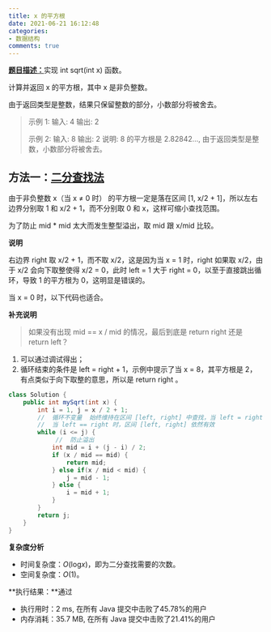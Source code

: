 ```yaml
---
title: x 的平方根
date: 2021-06-21 16:12:48
categories:
- 数据结构
comments: true
---
```


[**题目描述：**](https://leetcode-cn.com/problems/sqrtx/)实现 int sqrt(int x) 函数。

计算并返回 x 的平方根，其中 x 是非负整数。

由于返回类型是整数，结果只保留整数的部分，小数部分将被舍去。

<!-- more -->

> 示例 1:
> 输入: 4
> 输出: 2
> 
> 示例 2:
> 输入: 8
> 输出: 2
> 说明: 8 的平方根是 2.82842..., 
>             由于返回类型是整数，小数部分将被舍去。



## 方法一：[二分查找法](https://leetcode-cn.com/problems/sqrtx/solution/er-fen-cha-zhao-cyu-yan-by-dine/)

由于非负整数 x（当 x ≠ 0 时） 的平方根一定是落在区间 [1, x/2 + 1]，所以左右边界分别取 1 和 x/2 + 1，而不分别取 0 和 x，这样可缩小查找范围。 

为了防止 mid * mid 太大而发生整型溢出，取 mid 跟 x/mid 比较。 

**说明** 

右边界 right 取 x/2 + 1，而不取 x/2，这是因为当 x = 1 时，right 如果取 x/2，由于 x/2 会向下取整使得 x/2 = 0，此时 left = 1 大于 right = 0，以至于直接跳出循环，导致 1 的平方根为 0，这明显是错误的。 

当 x = 0 时，以下代码也适合。 

**补充说明** 

> 如果没有出现 mid == x / mid 的情况，最后到底是 return right 还是 return left？ 

1. 可以通过调试得出； 
2. 循环结束的条件是 left = right + 1，示例中提示了当 x = 8，其平方根是 2，有点类似于向下取整的意思，所以是 return right 。

```java
class Solution {
    public int mySqrt(int x) {
        int i = 1, j = x / 2 + 1;
        //  循环不变量  始终维持在区间 [left, right] 中查找，当 left = right + 1 时，区间为空，查找结束
        //  当 left == right 时，区间 [left, right] 依然有效 
        while (i <= j) {
             //  防止溢出
            int mid = i + (j - i) / 2;
            if (x / mid == mid) {
                return mid;
            } else if(x / mid < mid) {
                j = mid - 1;
            } else {
                i = mid + 1;
            }
        }
        return j;
    }
}
```

**复杂度分析**

- 时间复杂度：*O*(log*x*)，即为二分查找需要的次数。
- 空间复杂度：*O*(1)。

**执行结果：**通过

- 执行用时：2 ms, 在所有 Java 提交中击败了45.78%的用户
- 内存消耗：35.7 MB, 在所有 Java 提交中击败了21.41%的用户
